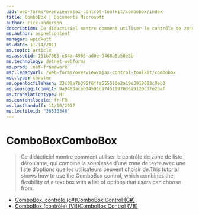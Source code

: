 ```yaml
---
uid: web-forms/overview/ajax-control-toolkit/combobox/index
title: ComboBox | Documents Microsoft
author: rick-anderson
description: Ce didacticiel montre comment utiliser le contrôle de zone de liste déroulante, qui combine la souplesse d’une zone de texte avec une liste d’options que les utilisateurs peuvent choisir de.
ms.author: aspnetcontent
manager: wpickett
ms.date: 11/14/2011
ms.topic: article
ms.assetid: 151b7865-e84a-4965-ad0e-9468a5b50e3b
ms.technology: dotnet-webforms
ms.prod: .net-framework
msc.legacyurl: /web-forms/overview/ajax-control-toolkit/combobox
msc.type: chapter
ms.openlocfilehash: 23c09a7b395f6ffa555516e2a19e3918083c9eb3
ms.sourcegitcommit: 9a9483aceb34591c97451997036a9120c3fe2baf
ms.translationtype: HT
ms.contentlocale: fr-FR
ms.lasthandoff: 11/10/2017
ms.locfileid: "26510348"
---
```

<a name="combobox"></a><span data-ttu-id="a584f-103">ComboBox</span><span class="sxs-lookup"><span data-stu-id="a584f-103">ComboBox</span></span>
====================
> <span data-ttu-id="a584f-104">Ce didacticiel montre comment utiliser le contrôle de zone de liste déroulante, qui combine la souplesse d’une zone de texte avec une liste d’options que les utilisateurs peuvent choisir de.</span><span class="sxs-lookup"><span data-stu-id="a584f-104">This tutorial shows how to use the ComboBox control, which combines the flexibility of a text box with a list of options that users can choose from.</span></span>


- [<span data-ttu-id="a584f-105">ComboBox, contrôle (c#)</span><span class="sxs-lookup"><span data-stu-id="a584f-105">ComboBox Control (C#)</span></span>](how-do-i-use-the-combobox-control-cs.md)
- [<span data-ttu-id="a584f-106">ComboBox (contrôle) (VB)</span><span class="sxs-lookup"><span data-stu-id="a584f-106">ComboBox Control (VB)</span></span>](how-do-i-use-the-combobox-control-vb.md)
